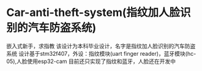 # Car-anti-theft-system(指纹加人脸识别的汽车防盗系统)
嵌入式新手，求指教
该设计为本科毕业设计，名字是指纹加人脸识别的汽车防盗系统
设计基于stm32f407，外设：指纹模块(uart finger reader)，蓝牙模块(hc-05),人脸使用esp32-cam
目前还只实现了指纹和蓝牙，人脸还在开发中
